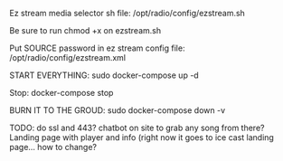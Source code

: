 Ez stream media selector sh file:
/opt/radio/config/ezstream.sh

Be sure to run chmod +x on ezstream.sh

Put SOURCE password in ez stream config file:
/opt/radio/config/ezstream.xml

START EVERYTHING:
sudo docker-compose up -d

Stop:
docker-compose stop

BURN IT TO THE GROUD:
sudo docker-compose down -v

TODO:
do ssl and 443?
chatbot on site to grab any song from there?
Landing page with player and info (right now it goes to ice cast landing page… how to change?
